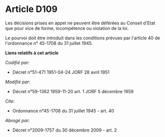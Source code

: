 # Article D109

Les décisions prises en appel ne peuvent être déférées au Conseil d'Etat que pour vice de forme, incompétence ou violation de
la loi.

Le pourvoi doit être introduit dans les conditions prévues par l'article 40 de l'ordonnance n° 45-1708 du 31 juillet 1945.

**Liens relatifs à cet article**

_Codifié par_:

  - Décret n°51-471 1951-04-24 JORF 28 avril 1951

_Modifié par_:

  - Décret n°59-1362 1959-11-20 art. 1 JORF 5 décembre 1959

_Cite_:

  - Ordonnance n°45-1708 du 31 juillet 1945 - art. 40

_Abrogé par_:

  - Décret n°2009-1757 du 30 décembre 2009 - art. 2
